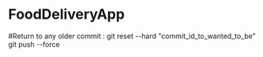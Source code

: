 # FoodDeliveryApp

#Return to any older commit : 
git reset --hard "commit_id_to_wanted_to_be"
git push --force
